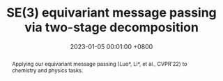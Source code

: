 ---
title:          "SE(3) equivariant message passing via two-stage decomposition"
date:           2023-01-05 00:01:00 +0800
selected:       false
pub:            "Technical Report"
pub_date:       "2023"
abstract: >-
  Applying our equivariant message passing (Luo*, Li*, et al., CVPR'22) to chemistry and physics tasks.
cover:          /assets/images/covers/2023-se3.jpg
authors:
- Jiahan Li
- Chaoran Cheng
links:
  Paper: https://drive.google.com/file/d/1uOWU1QNWu_klHRroXcvSe-beKnII0OQe/view?usp=drive_link
---